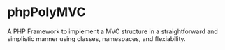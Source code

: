 # phpPolyMVC
A PHP Framework to implement a MVC structure in a straightforward and simplistic manner using classes, namespaces, and flexiability.
